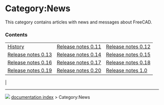 # Category:News
This category contains articles with news and messages about FreeCAD.

### Contents

|     |     |     |
| --- | --- | --- |
| [History](History.md) | [Release notes 0.11](Release_notes_0.11.md) | [Release notes 0.12](Release_notes_0.12.md) |
| [Release notes 0.13](Release_notes_0.13.md) | [Release notes 0.14](Release_notes_0.14.md) | [Release notes 0.15](Release_notes_0.15.md) |
| [Release notes 0.16](Release_notes_0.16.md) | [Release notes 0.17](Release_notes_0.17.md) | [Release notes 0.18](Release_notes_0.18.md) |
| [Release notes 0.19](Release_notes_0.19.md) | [Release notes 0.20](Release_notes_0.20.md) | [Release notes 1.0](Release_notes_1.0.md) |
|



---
![](images/Right_arrow.png) [documentation index](../README.md) > Category:News
